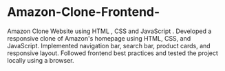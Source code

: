 # Amazon-Clone-Frontend-
Amazon Clone Website using HTML , CSS and JavaScript .
Developed a responsive clone of Amazon's homepage using HTML, CSS, and JavaScript. Implemented navigation bar, search bar, product cards, and responsive layout. Followed frontend best practices and tested the project locally using a browser.
